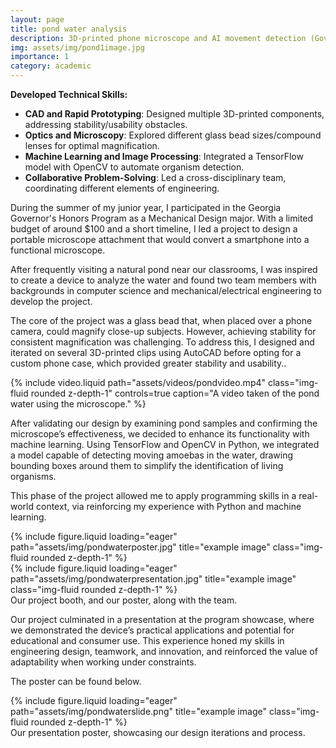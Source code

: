 ```yaml
---
layout: page
title: pond water analysis
description: 3D-printed phone microscope and AI movement detection (Governor's Honors Program in 2023)
img: assets/img/pond1image.jpg
importance: 1
category: academic
---
```


**Developed Technical Skills:**
- **CAD and Rapid Prototyping**: Designed multiple 3D-printed components, addressing stability/usability obstacles.
- **Optics and Microscopy**: Explored different glass bead sizes/compound lenses for optimal magnification.
- **Machine Learning and Image Processing**: Integrated a TensorFlow model with OpenCV to automate organism detection.
- **Collaborative Problem-Solving**: Led a cross-disciplinary team, coordinating different elements of engineering.

During the summer of my junior year, I participated in the Georgia Governor's Honors Program as a Mechanical Design major. With a limited budget of around $100 and a short timeline, I led a project to design a portable microscope attachment that would convert a smartphone into a functional microscope. 

After frequently visiting a natural pond near our classrooms, I was inspired to create a device to analyze the water and found two team members with backgrounds in computer science and mechanical/electrical engineering to develop the project.

The core of the project was a glass bead that, when placed over a phone camera, could magnify close-up subjects. However, achieving stability for consistent magnification was challenging. To address this, I designed and iterated on several 3D-printed clips using AutoCAD before opting for a custom phone case, which provided greater stability and usability..

<div class="row">
    <div class="col-sm mt-3 mt-md-0">
        {% include video.liquid path="assets/videos/pondvideo.mp4" class="img-fluid rounded z-depth-1" controls=true caption="A video taken of the pond water using the microscope." %}
    </div>
</div>

After validating our design by examining pond samples and confirming the microscope’s effectiveness, we decided to enhance its functionality with machine learning. Using TensorFlow and OpenCV in Python, we integrated a model capable of detecting moving amoebas in the water, drawing bounding boxes around them to simplify the identification of living organisms. 

This phase of the project allowed me to apply programming skills in a real-world context, via reinforcing my experience with Python and machine learning.

<div class="row">
    <div class="col-sm mt-3 mt-md-0">
        {% include figure.liquid loading="eager" path="assets/img/pondwaterposter.jpg" title="example image" class="img-fluid rounded z-depth-1" %}
    </div>
    <div class="col-sm mt-3 mt-md-0">
        {% include figure.liquid loading="eager" path="assets/img/pondwaterpresentation.jpg" title="example image" class="img-fluid rounded z-depth-1" %}
    </div>
</div>
<div class="caption">
    Our project booth, and our poster, along with the team.
</div>

Our project culminated in a presentation at the program showcase, where we demonstrated the device’s practical applications and potential for educational and consumer use. This experience honed my skills in engineering design, teamwork, and innovation, and reinforced the value of adaptability when working under constraints.

The poster can be found below.

<div class="row">
    <div class="col-sm mt-3 mt-md-0">
        {% include figure.liquid loading="eager" path="assets/img/pondwaterslide.png" title="example image" class="img-fluid rounded z-depth-1" %}
    </div>
</div>
<div class="caption">
    Our presentation poster, showcasing our design iterations and process.
</div>